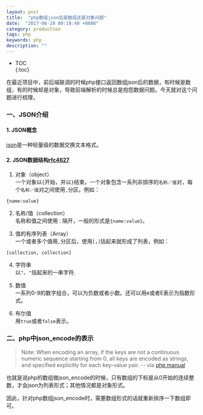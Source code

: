 ```yaml
---
layout: post
title:  "php数组json后是数组还是对象问题"
date:  "2017-06-20 00:18:40 +0800"
category: production
tags: php
keywords: php
description: ""
---
```


* TOC  
{:toc}  

在最近项目中，前后端联调的时候php接口返回数组json后的数据，有时候是数组，有的时候却是对象，导致前端解析的时候总是抱怨数据问题。今天就对这个问题进行梳理，

### 一、JSON介绍

#### 1. JSON概念
[json](https://zh.wikipedia.org/wiki/JSON)是一种轻量级的数据交换文本格式。

#### 2. JSON数据结构[rfc4627](http://www.ietf.org/rfc/rfc4627.txt)

1. 对象（object）  
一个对象以`{`开始，并以`}`结束。一个对象包含一系列非排序的`名称／值`对，每个`名称／值`对之间使用`,`分区。例如：  

```
{name:value}
```

2. 名称/值（collection）  
名称和值之间使用`：`隔开，一般的形式是`{name:value}`。

3. 值的有序列表（Array）  
一个或者多个值用`,`分区后，使用`[`，`]`括起来就形成了列表，例如：

```
[collection, collection]
```

4. 字符串  
以`"`、`"`括起来的一串字符.

5. 数值  
一系列0-9的数字组合，可以为负数或者小数。还可以用e或者E表示为指数形式。

6. 布尔值  
用`true`或者`false`表示。

### 二、php中json_encode的表示

> Note: When encoding an array, if the keys are not a continuous numeric sequence starting from 0, all keys are encoded as strings, and specified explicitly for each key-value pair.    --  via [php manual](http://www.php.net/manual/en/function.json-encode.php)

也就是说php的数组做json_encode的时候，只有数组的下标是从0开始的连续整数，才会json为列表形式；其他情况都是对象形式。	

因此，针对php数组json_encode时，需要数组形式的话就重新排序一下数组即可。


